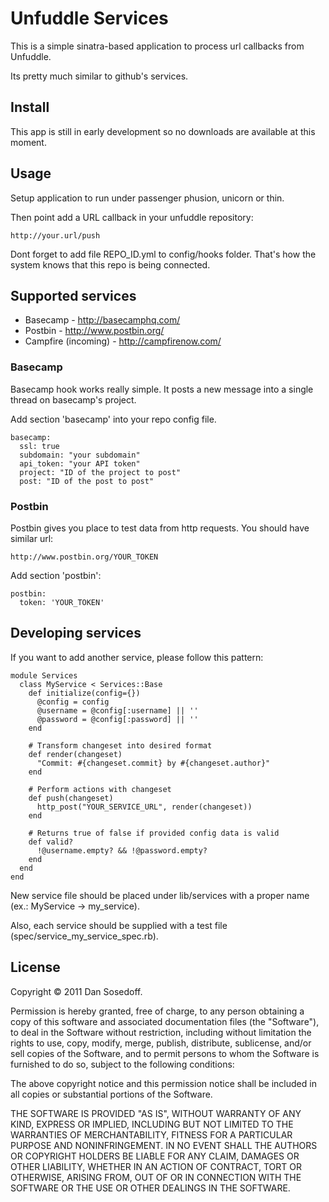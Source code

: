 Unfuddle Services
=================

This is a simple sinatra-based application to process url callbacks from Unfuddle.

Its pretty much similar to github's services.

## Install

This app is still in early development so no downloads are available at this moment.

## Usage

Setup application to run under passenger phusion, unicorn or thin.

Then point add a URL callback in your unfuddle repository:

    http://your.url/push
    
Dont forget to add file REPO_ID.yml to config/hooks folder. That's how the system knows that this repo is being connected.

## Supported services

- Basecamp - http://basecamphq.com/
- Postbin - http://www.postbin.org/
- Campfire (incoming) - http://campfirenow.com/

### Basecamp

Basecamp hook works really simple. It posts a new message into a single thread on basecamp's project.

Add section 'basecamp' into your repo config file.

    basecamp:
      ssl: true
      subdomain: "your subdomain"
      api_token: "your API token"
      project: "ID of the project to post"
      post: "ID of the post to post"

### Postbin

Postbin gives you place to test data from http requests. You should have similar url:

    http://www.postbin.org/YOUR_TOKEN

Add section 'postbin':

    postbin:
      token: 'YOUR_TOKEN'

## Developing services

If you want to add another service, please follow this pattern:

    module Services
      class MyService < Services::Base
        def initialize(config={})
          @config = config
          @username = @config[:username] || ''
          @password = @config[:password] || ''
        end
        
        # Transform changeset into desired format
        def render(changeset)
          "Commit: #{changeset.commit} by #{changeset.author}"
        end
    
        # Perform actions with changeset
        def push(changeset)
          http_post("YOUR_SERVICE_URL", render(changeset))
        end
    
        # Returns true of false if provided config data is valid
        def valid?
          !@username.empty? && !@password.empty?
        end
      end
    end

New service file should be placed under lib/services with a proper name (ex.: MyService -> my_service).

Also, each service should be supplied with a test file (spec/service_my_service_spec.rb).

## License

Copyright &copy; 2011 Dan Sosedoff.

Permission is hereby granted, free of charge, to any person obtaining a copy of this software and associated documentation files (the "Software"), to deal in the Software without restriction, including without limitation the rights to use, copy, modify, merge, publish, distribute, sublicense, and/or sell copies of the Software, and to permit persons to whom the Software is furnished to do so, subject to the following conditions:

The above copyright notice and this permission notice shall be included in all copies or substantial portions of the Software.

THE SOFTWARE IS PROVIDED "AS IS", WITHOUT WARRANTY OF ANY KIND, EXPRESS OR IMPLIED, INCLUDING BUT NOT LIMITED TO THE WARRANTIES OF MERCHANTABILITY, FITNESS FOR A PARTICULAR PURPOSE AND NONINFRINGEMENT. IN NO EVENT SHALL THE AUTHORS OR COPYRIGHT HOLDERS BE LIABLE FOR ANY CLAIM, DAMAGES OR OTHER LIABILITY, WHETHER IN AN ACTION OF CONTRACT, TORT OR OTHERWISE, ARISING FROM, OUT OF OR IN CONNECTION WITH THE SOFTWARE OR THE USE OR OTHER DEALINGS IN THE SOFTWARE.